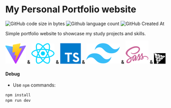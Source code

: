 # My Personal Portfolio website

![GitHub code size in bytes](https://img.shields.io/github/languages/code-size/Viet281101/viet-portfolio) ![Github language count](https://img.shields.io/github/languages/count/Viet281101/viet-portfolio) ![GitHub Created At](https://img.shields.io/github/created-at/Viet281101/viet-portfolio)

Simple portfolio website to showcase my study projects and skills. 

[![alt text](/public/vite.svg)](https://vitejs.dev/) **&** [![alt text](/public/react.svg)](https://react.dev/)  **&** [![alt text](/public/typescript.svg)](https://www.typescriptlang.org/) **&** [![alt text](/public/tailwind.svg)](https://tailwindcss.com/) **&** [![alt text](public/sass.svg)](https://sass-lang.com/) **&** [![alt text](public/threejs.png)](https://github.com/mrdoob/three.js)

#### Debug
- Use `npm` commands:
```bash
npm install
npm run dev
```
